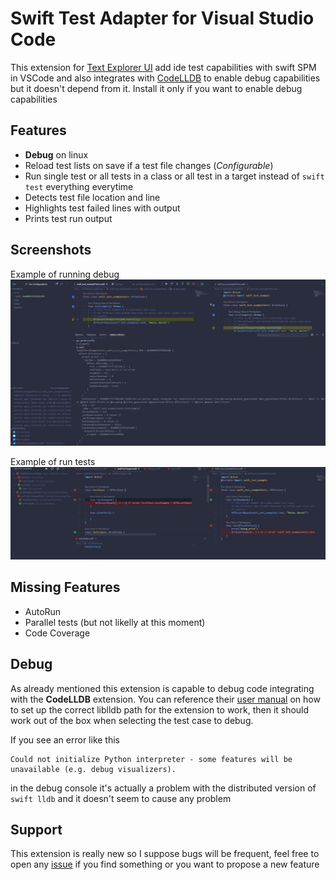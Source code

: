 # Swift Test Adapter for Visual Studio Code

This extension for [Text Explorer UI](https://marketplace.visualstudio.com/items?itemName=hbenl.vscode-test-explorer) add ide test capabilities with swift SPM in VSCode and also integrates with [CodeLLDB](https://marketplace.visualstudio.com/items?itemName=vadimcn.vscode-lldb) to enable debug capabilities but it doesn't depend from it. Install it only if you want to enable debug capabilities

## Features

 * **Debug** on linux
 * Reload test lists on save if a test file changes (_Configurable_)
 * Run single test or all tests in a class or all test in a target instead of `swift test` everything everytime
 * Detects test file location and line
 * Highlights test failed lines with output
 * Prints test run output

## Screenshots

Example of running debug
![DebugScreen](img/debug.png)




Example of run tests
![Screenshot1](img/screenshot.png)

## Missing Features
 * AutoRun
 * Parallel tests (but not likelly at this moment)
 * Code Coverage

## Debug
As already mentioned this extension is capable to debug code integrating with the **CodeLLDB** extension. You can reference their [user manual](https://github.com/vadimcn/vscode-lldb/blob/master/MANUAL.md#alternate-lldb-backends) on how to set up the correct liblldb path for the extension to work, then it should work out of the box when selecting the test case to debug.

If you see an error like this
```
Could not initialize Python interpreter - some features will be unavailable (e.g. debug visualizers).
```
in the debug console it's actually a problem with the distributed version of `swift lldb` and it doesn't seem to cause any problem

## Support

This extension is really new so I suppose bugs will be frequent, feel free to open any [issue](https://github.com/MFranceschi6/vscode-swift-test-adapter/issues) if you find something or you want to propose a new feature